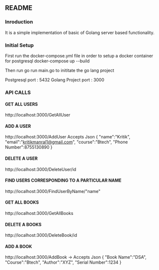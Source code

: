 ## README
### Inroduction
It is a simple implementation of basic of Golang server based functionality.
### Initial Setup
First run the docker-compose.yml file in order to setup a docker container for postgresql
docker-compose up --build

Then run 
go run main.go
to inititate the go lang project

Postgresql port : 5432
Golang Project port : 3000
### API CALLS
#### GET ALL USERS
http://localhost:3000/GetAllUser
#### ADD A USER
http://localhost:3000/AddUser
Accepts Json
{
    "name":"Kritik",
    "email":"kritikmanral1@gmail.com",
    "course":"Btech",
    "Phone Number":8755130890
}
#### DELETE A USER
http://localhost:3000/DeleteUser/id
#### FIND USERS CORRESPONDING TO A PARTICULAR NAME
http://localhost:3000/FindUserByName/"name"

#### GET ALL BOOKS 
http://localhost:3000/GetAllBooks
#### DELETE A BOOKS
http://localhost:3000/DeleteBook/id
#### ADD A BOOK
http://localhost:3000/AddBook -> Accepts Json
{
  "Book Name":"DSA",
  "Course":"Btech",
  "Author":"XYZ",
  "Serial Number":1234
}
